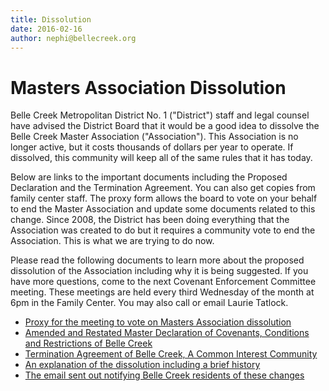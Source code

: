 ```yaml
---
title: Dissolution
date: 2016-02-16
author: nephi@bellecreek.org
---
```

# Masters Association Dissolution
Belle Creek Metropolitan District No. 1 ("District") staff and legal counsel have advised the District Board that it would be a good idea to dissolve the Belle Creek Master Association ("Association"). This Association is no longer active, but it costs thousands of dollars per year to operate. If dissolved, this community will keep all of the same rules that it has today.

Below are links to the important documents including the Proposed Declaration and the Termination Agreement. You can also get copies from family center staff. The proxy form allows the board to vote on your behalf to end the Master Association and update some documents related to this change. Since 2008, the District has been doing everything that the Association was created to do but it requires a community vote to end the Association. This is what we are trying to do now.

Please read the following documents to learn more about the proposed dissolution of the  Association including why it is being suggested. If you have more questions, come to the next Covenant Enforcement Committee meeting. These meetings are held every third Wednesday of the month at 6pm in the Family Center. You may also call or email Laurie Tatlock.
* <a href="/assets/dissolution/ProxyForMeetingToVoteOnHOADissolution.pdf" target="_blank" class="dl-document">Proxy for the meeting to vote on Masters Association dissolution</a>
* <a href="/assets/dissolution/DraftDeclaration.pdf" target="_blank" class="dl-document">Amended and Restated Master Declaration of Covenants, Conditions and Restrictions of Belle Creek</a>
* <a href="/assets/dissolution/Termination_Agreement_of_Belle_Creek.pdf" target="_blank" class="dl-document">Termination Agreement of Belle Creek, A Common Interest Community</a>
* <a href="/assets/dissolution/DissolutionExplanationLetter.docx" target="_blank" class="dl-document">An explanation of the dissolution including a brief history</a>
* <a href="/assets/dissolution/DissolutionExecutiveSummary.docx" target="_blank" class="dl-document">The email sent out notifying Belle Creek residents of these changes</a>
